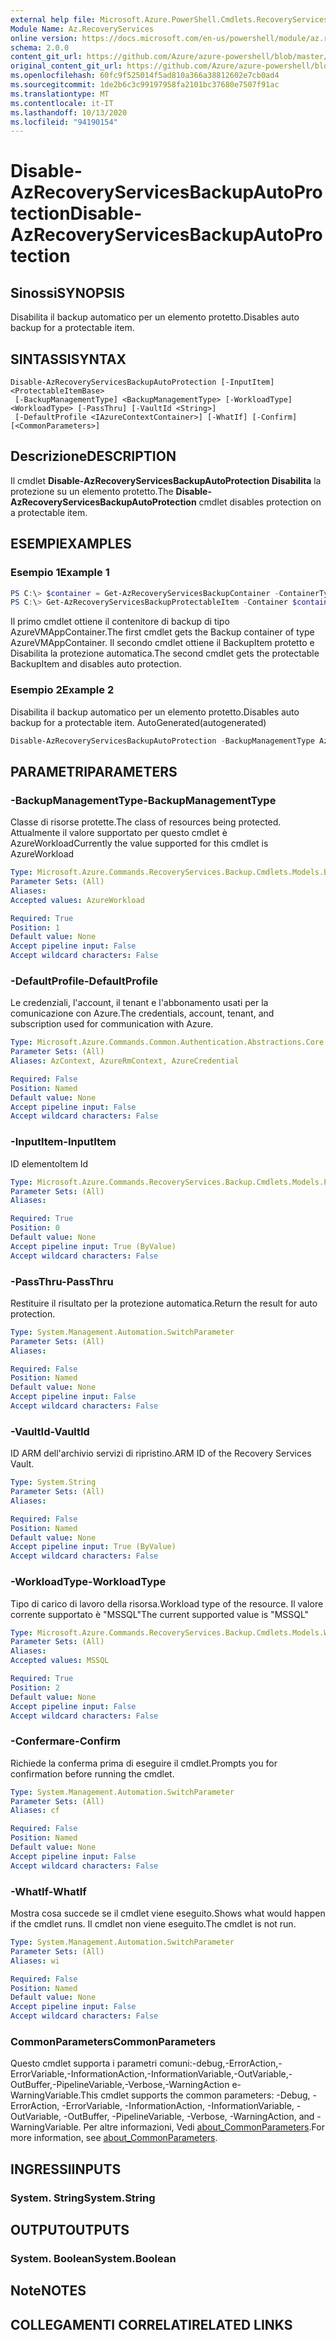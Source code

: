 ```yaml
---
external help file: Microsoft.Azure.PowerShell.Cmdlets.RecoveryServices.Backup.dll-Help.xml
Module Name: Az.RecoveryServices
online version: https://docs.microsoft.com/en-us/powershell/module/az.recoveryservices/disable-azrecoveryservicesbackupautoprotection
schema: 2.0.0
content_git_url: https://github.com/Azure/azure-powershell/blob/master/src/RecoveryServices/RecoveryServices/help/Disable-AzRecoveryServicesBackupAutoProtection.md
original_content_git_url: https://github.com/Azure/azure-powershell/blob/master/src/RecoveryServices/RecoveryServices/help/Disable-AzRecoveryServicesBackupAutoProtection.md
ms.openlocfilehash: 60fc9f525014f5ad810a366a38812602e7cb0ad4
ms.sourcegitcommit: 1de2b6c3c99197958fa2101bc37680e7507f91ac
ms.translationtype: MT
ms.contentlocale: it-IT
ms.lasthandoff: 10/13/2020
ms.locfileid: "94190154"
---
```

# <span data-ttu-id="19e8c-101">Disable-AzRecoveryServicesBackupAutoProtection</span><span class="sxs-lookup"><span data-stu-id="19e8c-101">Disable-AzRecoveryServicesBackupAutoProtection</span></span>

## <span data-ttu-id="19e8c-102">Sinossi</span><span class="sxs-lookup"><span data-stu-id="19e8c-102">SYNOPSIS</span></span>
<span data-ttu-id="19e8c-103">Disabilita il backup automatico per un elemento protetto.</span><span class="sxs-lookup"><span data-stu-id="19e8c-103">Disables auto backup for a protectable item.</span></span>

## <span data-ttu-id="19e8c-104">SINTASSI</span><span class="sxs-lookup"><span data-stu-id="19e8c-104">SYNTAX</span></span>

```
Disable-AzRecoveryServicesBackupAutoProtection [-InputItem] <ProtectableItemBase>
 [-BackupManagementType] <BackupManagementType> [-WorkloadType] <WorkloadType> [-PassThru] [-VaultId <String>]
 [-DefaultProfile <IAzureContextContainer>] [-WhatIf] [-Confirm] [<CommonParameters>]
```

## <span data-ttu-id="19e8c-105">Descrizione</span><span class="sxs-lookup"><span data-stu-id="19e8c-105">DESCRIPTION</span></span>
<span data-ttu-id="19e8c-106">Il cmdlet **Disable-AzRecoveryServicesBackupAutoProtection Disabilita** la protezione su un elemento protetto.</span><span class="sxs-lookup"><span data-stu-id="19e8c-106">The **Disable-AzRecoveryServicesBackupAutoProtection** cmdlet disables protection on a protectable item.</span></span>

## <span data-ttu-id="19e8c-107">ESEMPI</span><span class="sxs-lookup"><span data-stu-id="19e8c-107">EXAMPLES</span></span>

### <span data-ttu-id="19e8c-108">Esempio 1</span><span class="sxs-lookup"><span data-stu-id="19e8c-108">Example 1</span></span>
```powershell
PS C:\> $container = Get-AzRecoveryServicesBackupContainer -ContainerType AzureVMAppContainer -Name "TestSQLServerVM"
PS C:\> Get-AzRecoveryServicesBackupProtectableItem -Container $container -WorkloadType "MSSQL" -ItemType "SQLInstance" -Name "MSSQLInstance"| Disable-AzRecoveryServicesBackupAutoProtection -BackupManagementType "AzureWorkload" -WorkloadType "MSSQL"
```

<span data-ttu-id="19e8c-109">Il primo cmdlet ottiene il contenitore di backup di tipo AzureVMAppContainer.</span><span class="sxs-lookup"><span data-stu-id="19e8c-109">The first cmdlet gets the Backup container of type AzureVMAppContainer.</span></span>  <span data-ttu-id="19e8c-110">Il secondo cmdlet ottiene il BackupItem protetto e Disabilita la protezione automatica.</span><span class="sxs-lookup"><span data-stu-id="19e8c-110">The second cmdlet gets  the protectable BackupItem and disables auto protection.</span></span>

### <span data-ttu-id="19e8c-111">Esempio 2</span><span class="sxs-lookup"><span data-stu-id="19e8c-111">Example 2</span></span>

<span data-ttu-id="19e8c-112">Disabilita il backup automatico per un elemento protetto.</span><span class="sxs-lookup"><span data-stu-id="19e8c-112">Disables auto backup for a protectable item.</span></span> <span data-ttu-id="19e8c-113">AutoGenerated</span><span class="sxs-lookup"><span data-stu-id="19e8c-113">(autogenerated)</span></span>

```powershell <!-- Aladdin Generated Example --> 
Disable-AzRecoveryServicesBackupAutoProtection -BackupManagementType AzureVM -InputItem <ProtectableItemBase> -VaultId $vault.ID -WorkloadType AzureVM
```

## <span data-ttu-id="19e8c-114">PARAMETRI</span><span class="sxs-lookup"><span data-stu-id="19e8c-114">PARAMETERS</span></span>

### <span data-ttu-id="19e8c-115">-BackupManagementType</span><span class="sxs-lookup"><span data-stu-id="19e8c-115">-BackupManagementType</span></span>
<span data-ttu-id="19e8c-116">Classe di risorse protette.</span><span class="sxs-lookup"><span data-stu-id="19e8c-116">The class of resources being protected.</span></span> <span data-ttu-id="19e8c-117">Attualmente il valore supportato per questo cmdlet è AzureWorkload</span><span class="sxs-lookup"><span data-stu-id="19e8c-117">Currently the value supported for this cmdlet is AzureWorkload</span></span>

```yaml
Type: Microsoft.Azure.Commands.RecoveryServices.Backup.Cmdlets.Models.BackupManagementType
Parameter Sets: (All)
Aliases:
Accepted values: AzureWorkload

Required: True
Position: 1
Default value: None
Accept pipeline input: False
Accept wildcard characters: False
```

### <span data-ttu-id="19e8c-118">-DefaultProfile</span><span class="sxs-lookup"><span data-stu-id="19e8c-118">-DefaultProfile</span></span>
<span data-ttu-id="19e8c-119">Le credenziali, l'account, il tenant e l'abbonamento usati per la comunicazione con Azure.</span><span class="sxs-lookup"><span data-stu-id="19e8c-119">The credentials, account, tenant, and subscription used for communication with Azure.</span></span>

```yaml
Type: Microsoft.Azure.Commands.Common.Authentication.Abstractions.Core.IAzureContextContainer
Parameter Sets: (All)
Aliases: AzContext, AzureRmContext, AzureCredential

Required: False
Position: Named
Default value: None
Accept pipeline input: False
Accept wildcard characters: False
```

### <span data-ttu-id="19e8c-120">-InputItem</span><span class="sxs-lookup"><span data-stu-id="19e8c-120">-InputItem</span></span>
<span data-ttu-id="19e8c-121">ID elemento</span><span class="sxs-lookup"><span data-stu-id="19e8c-121">Item Id</span></span>

```yaml
Type: Microsoft.Azure.Commands.RecoveryServices.Backup.Cmdlets.Models.ProtectableItemBase
Parameter Sets: (All)
Aliases:

Required: True
Position: 0
Default value: None
Accept pipeline input: True (ByValue)
Accept wildcard characters: False
```

### <span data-ttu-id="19e8c-122">-PassThru</span><span class="sxs-lookup"><span data-stu-id="19e8c-122">-PassThru</span></span>
<span data-ttu-id="19e8c-123">Restituire il risultato per la protezione automatica.</span><span class="sxs-lookup"><span data-stu-id="19e8c-123">Return the result for auto protection.</span></span>

```yaml
Type: System.Management.Automation.SwitchParameter
Parameter Sets: (All)
Aliases:

Required: False
Position: Named
Default value: None
Accept pipeline input: False
Accept wildcard characters: False
```

### <span data-ttu-id="19e8c-124">-VaultId</span><span class="sxs-lookup"><span data-stu-id="19e8c-124">-VaultId</span></span>
<span data-ttu-id="19e8c-125">ID ARM dell'archivio servizi di ripristino.</span><span class="sxs-lookup"><span data-stu-id="19e8c-125">ARM ID of the Recovery Services Vault.</span></span>

```yaml
Type: System.String
Parameter Sets: (All)
Aliases:

Required: False
Position: Named
Default value: None
Accept pipeline input: True (ByValue)
Accept wildcard characters: False
```

### <span data-ttu-id="19e8c-126">-WorkloadType</span><span class="sxs-lookup"><span data-stu-id="19e8c-126">-WorkloadType</span></span>
<span data-ttu-id="19e8c-127">Tipo di carico di lavoro della risorsa.</span><span class="sxs-lookup"><span data-stu-id="19e8c-127">Workload type of the resource.</span></span> <span data-ttu-id="19e8c-128">Il valore corrente supportato è "MSSQL"</span><span class="sxs-lookup"><span data-stu-id="19e8c-128">The current supported value is "MSSQL"</span></span>

```yaml
Type: Microsoft.Azure.Commands.RecoveryServices.Backup.Cmdlets.Models.WorkloadType
Parameter Sets: (All)
Aliases:
Accepted values: MSSQL

Required: True
Position: 2
Default value: None
Accept pipeline input: False
Accept wildcard characters: False
```

### <span data-ttu-id="19e8c-129">-Confermare</span><span class="sxs-lookup"><span data-stu-id="19e8c-129">-Confirm</span></span>
<span data-ttu-id="19e8c-130">Richiede la conferma prima di eseguire il cmdlet.</span><span class="sxs-lookup"><span data-stu-id="19e8c-130">Prompts you for confirmation before running the cmdlet.</span></span>

```yaml
Type: System.Management.Automation.SwitchParameter
Parameter Sets: (All)
Aliases: cf

Required: False
Position: Named
Default value: None
Accept pipeline input: False
Accept wildcard characters: False
```

### <span data-ttu-id="19e8c-131">-WhatIf</span><span class="sxs-lookup"><span data-stu-id="19e8c-131">-WhatIf</span></span>
<span data-ttu-id="19e8c-132">Mostra cosa succede se il cmdlet viene eseguito.</span><span class="sxs-lookup"><span data-stu-id="19e8c-132">Shows what would happen if the cmdlet runs.</span></span>
<span data-ttu-id="19e8c-133">Il cmdlet non viene eseguito.</span><span class="sxs-lookup"><span data-stu-id="19e8c-133">The cmdlet is not run.</span></span>

```yaml
Type: System.Management.Automation.SwitchParameter
Parameter Sets: (All)
Aliases: wi

Required: False
Position: Named
Default value: None
Accept pipeline input: False
Accept wildcard characters: False
```

### <span data-ttu-id="19e8c-134">CommonParameters</span><span class="sxs-lookup"><span data-stu-id="19e8c-134">CommonParameters</span></span>
<span data-ttu-id="19e8c-135">Questo cmdlet supporta i parametri comuni:-debug,-ErrorAction,-ErrorVariable,-InformationAction,-InformationVariable,-OutVariable,-OutBuffer,-PipelineVariable,-Verbose,-WarningAction e-WarningVariable.</span><span class="sxs-lookup"><span data-stu-id="19e8c-135">This cmdlet supports the common parameters: -Debug, -ErrorAction, -ErrorVariable, -InformationAction, -InformationVariable, -OutVariable, -OutBuffer, -PipelineVariable, -Verbose, -WarningAction, and -WarningVariable.</span></span> <span data-ttu-id="19e8c-136">Per altre informazioni, Vedi [about_CommonParameters](http://go.microsoft.com/fwlink/?LinkID=113216).</span><span class="sxs-lookup"><span data-stu-id="19e8c-136">For more information, see [about_CommonParameters](http://go.microsoft.com/fwlink/?LinkID=113216).</span></span>

## <span data-ttu-id="19e8c-137">INGRESSI</span><span class="sxs-lookup"><span data-stu-id="19e8c-137">INPUTS</span></span>

### <span data-ttu-id="19e8c-138">System. String</span><span class="sxs-lookup"><span data-stu-id="19e8c-138">System.String</span></span>

## <span data-ttu-id="19e8c-139">OUTPUT</span><span class="sxs-lookup"><span data-stu-id="19e8c-139">OUTPUTS</span></span>

### <span data-ttu-id="19e8c-140">System. Boolean</span><span class="sxs-lookup"><span data-stu-id="19e8c-140">System.Boolean</span></span>

## <span data-ttu-id="19e8c-141">Note</span><span class="sxs-lookup"><span data-stu-id="19e8c-141">NOTES</span></span>

## <span data-ttu-id="19e8c-142">COLLEGAMENTI CORRELATI</span><span class="sxs-lookup"><span data-stu-id="19e8c-142">RELATED LINKS</span></span>
